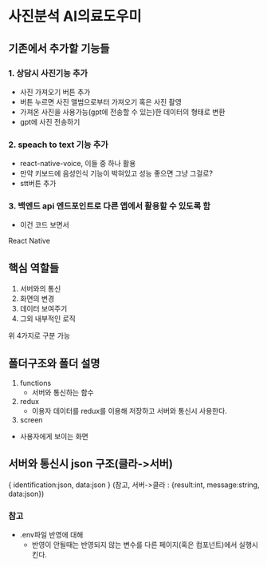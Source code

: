 # 사진분석 AI의료도우미

## 기존에서 추가할 기능들

### 1. 상담시 사진기능 추가
- 사진 가져오기 버튼 추가
- 버튼 누르면 사진 앨범으로부터 가져오기 혹은 사진 촬영
- 가져온 사진을 사용가능(gpt에 전송할 수 있는)한 데이터의 형태로 변환
- gpt에 사진 전송하기
### 2. speach to text 기능 추가
-  react-native-voice, 이들 중 하나 활용
-  만약 키보드에 음성인식 기능이 박혀있고 성능 좋으면 그냥 그걸로?
-  stt버튼 추가
### 3. 백엔드 api 엔드포인트로 다른 앱에서 활용할 수 있도록 함
- 이건 코드 보면서

React Native

## 핵심 역할들
1. 서버와의 통신
2. 화면의 변경
3. 데이터 보여주기
4. 그외 내부적인 로직

위 4가지로 구분 가능

## 폴더구조와 폴더 설명
1. functions
    - 서버와 통신하는 함수
2. redux
   - 이용자 데이터를 redux를 이용해 저장하고 서버와 통신시 사용한다.
3. screen
  - 사용자에게 보이는 화면

## 서버와 통신시 json 구조(클라->서버)
{
    identification:json,
    data:json
}
    (참고, 서버->클라 : {result:int, message:string, data:json})


### 참고
- .env파일 반영에 대해
  - 반영이 안될때는 반영되지 않는 변수를 다른 페이지(혹은 컴포넌트)에서 실행시킨다.